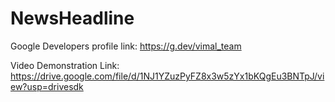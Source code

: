 # NewsHeadline

Google Developers profile link: https://g.dev/vimal_team

Video Demonstration Link: https://drive.google.com/file/d/1NJ1YZuzPyFZ8x3w5zYx1bKQgEu3BNTpJ/view?usp=drivesdk
